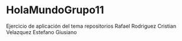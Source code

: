 # HolaMundoGrupo11

Ejercicio de aplicación del tema repositorios
Rafael Rodriguez
Cristian Velazquez
Estefano Giusiano
